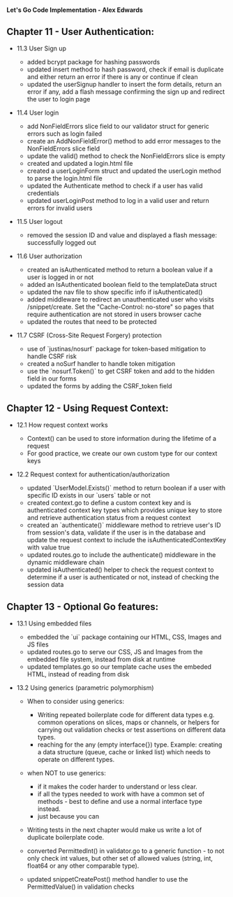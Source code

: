 #### Let's Go Code Implementation - Alex Edwards
## Chapter 11 - User Authentication:
 - 11.3 User Sign up
   - added bcrypt package for hashing passwords
   - updated insert method to hash password, check if email is duplicate and either return an error if there is any or continue if clean
   - updated the userSignup handler to insert the form details, return an error if any, add a flash message confirming the sign up and redirect the user to login page
 
 - 11.4 User login
   - add NonFieldErrors slice field to our validator struct for generic errors such as login failed
   - create an AddNonFieldError() method to add error messages to the NonFieldErrors slice field
   - update the valid() method to check the NonFieldErrors slice is empty
   - created and updated a login.html file
   - created a userLoginForm struct and updated the userLogin method to parse the login.html file
   - updated the Authenticate method to check if a user has valid credentials
   - updated userLoginPost method to log in a valid user and return errors for invalid users
 
 - 11.5 User logout
   - removed the session ID and value and displayed a flash message: successfully logged out
  
 - 11.6 User authorization
   - created an isAuthenticated method to return a boolean value if a user is logged in or not
   - added an IsAuthenticated boolean field to the templateData struct
   - updated the nav file to show specific info if isAuthenticated()
   - added middleware to redirect an unauthenticated user who visits /snippet/create. Set the \"Cache-Control: no-store\" so pages that require authentication are not stored in users browser cache
   - updated the routes that need to be protected

 - 11.7 CSRF (Cross-Site Request Forgery) protection
   - use of \`justinas/nosurf\` package for token-based mitigation to handle CSRF risk
   - created a noSurf handler to handle token mitigation
   - use the \`nosurf.Token()\` to get CSRF token and add to the hidden field in our forms
   - updated the forms by adding the CSRF_token field

## Chapter 12 - Using Request Context:
 - 12.1 How request context works
   - Context() can be used to store information during the lifetime of a request
   - For good practice, we create our own custom type for our context keys
  
 - 12.2 Request context for authentication/authorization
   - updated \`UserModel.Exists()\` method to return boolean if a user with specific ID exists in our \`users\` table or not
   - created context.go to define a custom context key and is authenticated context key types which provides unique key to store and retrieve authentication status from a request context
   - created an \`authenticate()\` middleware method to retrieve user's ID from session's data, validate if the user is in the database and update the request context to include the isAuthenticatedContextKey with value true
   - updated routes.go to include the authenticate() middleware in the dynamic middleware chain
   - updated isAuthenticated() helper to check the request context to determine if a user is authenticated or not, instead of checking the session data

## Chapter 13 - Optional Go features:
 - 13.1 Using embedded files
   - embedded the \`ui\` package containing our HTML, CSS, Images and JS files
   - updated routes.go to serve our CSS, JS and Images from the embedded file system, instead from disk at runtime
   - updated templates.go so our template cache uses the embeded HTML, instead of reading from disk

 - 13.2 Using generics (parametric polymorphism)
   - When to consider using generics:
     - Writing repeated boilerplate code for different data types e.g. common operations on slices, maps or channels, or helpers for carrying out validation checks or test assertions on different data types.
     - reaching for the any (empty interface{}) type. Example: creating a data structure (queue, cache or linked list) which needs to operate on different types.
   - when NOT to use generics:
     - if it makes the coder harder to understand or less clear.
     - if all the types needed to work with have a common set of methods - best to define and use a normal interface type instead.
     - just because you can

   - Writing tests in the next chapter would make us write a lot of duplicate boilerplate code.
  
   - converted PermittedInt() in validator.go to a generic function - to not only check int values, but other set of allowed values (string, int, float64 or any other comparable type).
   - updated snippetCreatePost() method handler to use the PermittedValue() in validation checks